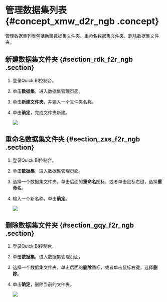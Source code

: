 # 管理数据集列表 {#concept_xmw_d2r_ngb .concept}

管理数据集列表包括新建数据集文件夹、重命名数据集文件夹、删除数据集文件夹。

## 新建数据集文件夹 {#section_rdk_f2r_ngb .section}

1.  登录Quick BI控制台。
2.  单击**数据集**，进入数据集管理页面。
3.  单击**新建文件夹**，并输入一个文件夹名称。
4.  单击**确定**，完成文件夹新建。

    ![](http://static-aliyun-doc.oss-cn-hangzhou.aliyuncs.com/assets/img/116037/155358285737855_zh-CN.png)


## 重命名数据集文件夹 {#section_zxs_f2r_ngb .section}

1.  登录Quick BI控制台。
2.  单击**数据集**，进入数据集管理页面。
3.  选择一个数据集文件夹，单击后面的**重命名**图标，或者单击鼠标右键，选择**重命名**。
4.  输入一个新名称，单击**确定**。

    ![](http://static-aliyun-doc.oss-cn-hangzhou.aliyuncs.com/assets/img/116037/155358285737856_zh-CN.png)


## 删除数据集文件夹 {#section_gqy_f2r_ngb .section}

1.  登录Quick BI控制台。
2.  单击**数据集**，进入数据集管理页面。
3.  选择一个数据集文件夹，单击后面的**删除**图标，或者单击鼠标右键，选择**删除**。
4.  单击**确定**，删除当前的文件夹。

    ![](http://static-aliyun-doc.oss-cn-hangzhou.aliyuncs.com/assets/img/116037/155358285737857_zh-CN.png)


